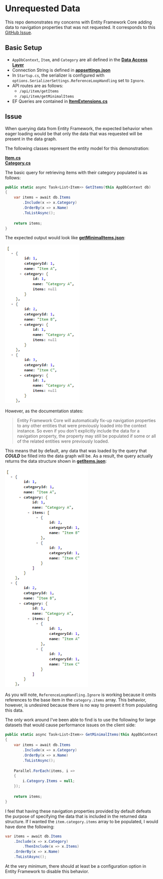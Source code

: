 # Unrequested Data
This repo demonstrates my concerns with Entity Framework Core adding data to navigation properties that was not requested. It corresponds to this [GitHub Issue](https://github.com/aspnet/EntityFrameworkCore/issues/13577).

## Basic Setup

* `AppDbContext`, `Item`, and `Category` are all defined in the [**Data Access Layer**](./UnrequestedData.Data)
* Connection String is defined in [**appsettings.json**](./UnrequestedData.Web/appsettings.json)
* In `Startup.cs`, the serializer is configured with `options.SerializerSettings.ReferenceLoopHandling` set to `Ignore`.
* API routes are as follows:
    * `/api/item/getItems`
    * `/api/item/getMinimalItems`
* EF Queries are contained in [**ItemExtensions.cs**](./UnrequestedData.Web/Extensions/ItemExtensions.cs)

## Issue

When querying data from Entity Framework, the expected behavior when eager loading would be that only the data that was requested will be present in the data graph.

The following classes represent the entity model for this demonstration:

[**Item.cs**](./UnrequestedData.Data/Item.cs)  
[**Category.cs**](./UnrequestedData.Data/Category.cs)

The basic query for retrieving items with their category populated is as follows:

``` cs
public static async Task<List<Item>> GetItems(this AppDbContext db)
{
    var items = await db.Items
        .Include(x => x.Category)
        .OrderBy(x => x.Name)
        .ToListAsync();
    
    return items;
}
```

The expected output would look like [**getMinimalItems.json**](./getMinimalItems.json):

![minimal-items](./getMinimalItems.png)

However, as the documentation states:

> Entity Framework Core will automatically fix-up navigation properties to any other entities that were previously loaded into the context instance. So even if you don't explicitly include the data for a navigation property, the property may still be populated if some or all of the related entities were previously loaded.

This means that by default, any data that was loaded by the query that ***COULD*** be filled into the data graph will be. As a result, the query actually returns the data structure shown in [**getItems.json**](./getItems.json):

![get-items](./getItems.png)

As you will note, `ReferenceLoopHandling.Ignore` is working because it omits references to the base item in the `category.items` array. This behavior, however, is undesired because there is no way to prevent it from populating this data.

The only work around I've been able to find is to use the following for large datasets that would cause performance issues on the client side:

``` cs
public static async Task<List<Item>> GetMinimalItems(this AppDbContext db)
{
    var items = await db.Items
        .Include(x => x.Category)
        .OrderBy(x => x.Name)
        .ToListAsync();
    
    Parallel.ForEach(items, i =>
    {
        i.Category.Items = null;
    });

    return items;
}
```

I feel that having these navigation properties provided by default defeats the purpose of specifying the data that is included in the returned data structure. If I wanted the `item.category.items` array to be populated, I would have done the following:

``` cs
var items = await db.Items
    .Include(x => x.Category)
        .ThenInclude(x => x.Items)
    .OrderBy(x => x.Name)
    .ToListAsync();
```

At the very minimum, there should at least be a configuration option in Entity Framework to disable this behavior.